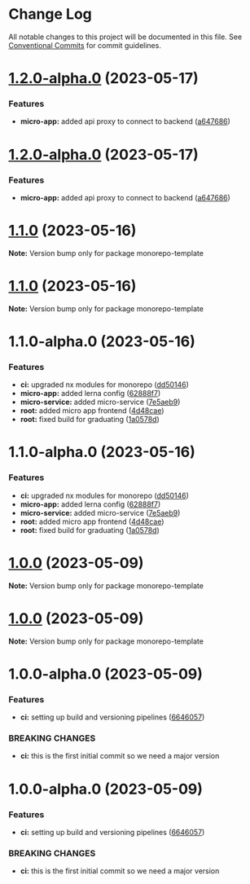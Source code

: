 # Change Log

All notable changes to this project will be documented in this file.
See [Conventional Commits](https://conventionalcommits.org) for commit guidelines.

# [1.2.0-alpha.0](https://github.com/inscriptors/micro-app-template/compare/v1.1.0...v1.2.0-alpha.0) (2023-05-17)

### Features

-   **micro-app:** added api proxy to connect to backend ([a647686](https://github.com/inscriptors/micro-app-template/commit/a6476868d006be820699b87fed76be9f8753ce00))

# [1.2.0-alpha.0](https://github.com/inscriptors/micro-app-template/compare/v1.1.0...v1.2.0-alpha.0) (2023-05-17)

### Features

-   **micro-app:** added api proxy to connect to backend ([a647686](https://github.com/inscriptors/micro-app-template/commit/a6476868d006be820699b87fed76be9f8753ce00))

# [1.1.0](https://github.com/inscriptors/micro-app-template/compare/v1.1.0-alpha.0...v1.1.0) (2023-05-16)

**Note:** Version bump only for package monorepo-template

# [1.1.0](https://github.com/inscriptors/micro-app-template/compare/v1.1.0-alpha.0...v1.1.0) (2023-05-16)

**Note:** Version bump only for package monorepo-template

# 1.1.0-alpha.0 (2023-05-16)

### Features

-   **ci:** upgraded nx modules for monorepo ([dd50146](https://github.com/inscriptors/micro-app-template/commit/dd5014686e876fd94f94c7cc2d86cbe5aa8f468f))
-   **micro-app:** added lerna config ([62888f7](https://github.com/inscriptors/micro-app-template/commit/62888f77bec787ba4182c12bc4a75bf15bfa418b))
-   **micro-service:** added micro-service ([7e5aeb9](https://github.com/inscriptors/micro-app-template/commit/7e5aeb939d39f424f3f4cca75e175574f0fce2c3))
-   **root:** added micro app frontend ([4d48cae](https://github.com/inscriptors/micro-app-template/commit/4d48cae8d433ec8aed441ce7a24427ce57fc0b84))
-   **root:** fixed build for graduating ([1a0578d](https://github.com/inscriptors/micro-app-template/commit/1a0578dd3bc04f382559e58e5a27325a15fbd4bd))

# 1.1.0-alpha.0 (2023-05-16)

### Features

-   **ci:** upgraded nx modules for monorepo ([dd50146](https://github.com/inscriptors/micro-app-template/commit/dd5014686e876fd94f94c7cc2d86cbe5aa8f468f))
-   **micro-app:** added lerna config ([62888f7](https://github.com/inscriptors/micro-app-template/commit/62888f77bec787ba4182c12bc4a75bf15bfa418b))
-   **micro-service:** added micro-service ([7e5aeb9](https://github.com/inscriptors/micro-app-template/commit/7e5aeb939d39f424f3f4cca75e175574f0fce2c3))
-   **root:** added micro app frontend ([4d48cae](https://github.com/inscriptors/micro-app-template/commit/4d48cae8d433ec8aed441ce7a24427ce57fc0b84))
-   **root:** fixed build for graduating ([1a0578d](https://github.com/inscriptors/micro-app-template/commit/1a0578dd3bc04f382559e58e5a27325a15fbd4bd))

# [1.0.0](https://github.com/inscriptors/monorepo-template/compare/v1.0.0-alpha.0...v1.0.0) (2023-05-09)

**Note:** Version bump only for package monorepo-template

# [1.0.0](https://github.com/inscriptors/monorepo-template/compare/v1.0.0-alpha.0...v1.0.0) (2023-05-09)

**Note:** Version bump only for package monorepo-template

# 1.0.0-alpha.0 (2023-05-09)

### Features

-   **ci:** setting up build and versioning pipelines ([6646057](https://github.com/inscriptors/monorepo-template/commit/66460576ba1336d80c0eb5ec0564005f0118a4f9))

### BREAKING CHANGES

-   **ci:** this is the first initial commit so we need a major version

# 1.0.0-alpha.0 (2023-05-09)

### Features

-   **ci:** setting up build and versioning pipelines ([6646057](https://github.com/inscriptors/monorepo-template/commit/66460576ba1336d80c0eb5ec0564005f0118a4f9))

### BREAKING CHANGES

-   **ci:** this is the first initial commit so we need a major version
